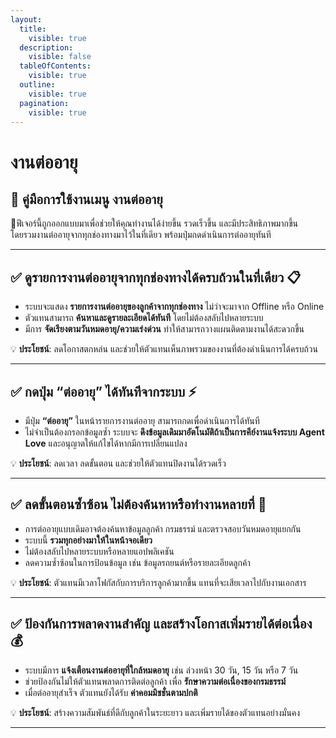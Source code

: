 ```yaml
---
layout:
  title:
    visible: true
  description:
    visible: false
  tableOfContents:
    visible: true
  outline:
    visible: true
  pagination:
    visible: true
---
```


# งานต่ออายุ

## 📖 คู่มือการใช้งานเมนู **งานต่ออายุ**

🚀ฟีเจอร์นี้ถูกออกแบบมาเพื่อช่วยให้คุณทำงานได้ง่ายขึ้น รวดเร็วขึ้น และมีประสิทธิภาพมากขึ้น  
โดยรวมงานต่ออายุจากทุกช่องทางมาไว้ในที่เดียว พร้อมปุ่มกดดำเนินการต่ออายุทันที  

---

## ✅ ดูรายการงานต่ออายุจากทุกช่องทางได้ครบถ้วนในที่เดียว 📋
- ระบบจะแสดง **รายการงานต่ออายุของลูกค้าจากทุกช่องทาง** ไม่ว่าจะมาจาก Offline หรือ Online  
- ตัวแทนสามารถ **ค้นหาและดูรายละเอียดได้ทันที** โดยไม่ต้องสลับไปหลายระบบ  
- มีการ **จัดเรียงตามวันหมดอายุ/ความเร่งด่วน** ทำให้สามารถวางแผนติดตามงานได้สะดวกขึ้น  

💡 **ประโยชน์**: ลดโอกาสตกหล่น และช่วยให้ตัวแทนเห็นภาพรวมของงานที่ต้องดำเนินการได้ครบถ้วน  

---

## ✅ กดปุ่ม “ต่ออายุ” ได้ทันทีจากระบบ ⚡
- มีปุ่ม **“ต่ออายุ”** ในหน้ารายการงานต่ออายุ สามารถกดเพื่อดำเนินการได้ทันที  
- ไม่จำเป็นต้องกรอกข้อมูลซ้ำ ระบบจะ **ดึงข้อมูลเดิมมาอัตโนมัติถ้าเป็นการคีย์งานแจ้งระบบ Agent Love** และอนุญาตให้แก้ไขได้หากมีการเปลี่ยนแปลง  

💡 **ประโยชน์**: ลดเวลา ลดขั้นตอน และช่วยให้ตัวแทนปิดงานได้รวดเร็ว  

---

## ✅ ลดขั้นตอนซ้ำซ้อน ไม่ต้องค้นหาหรือทำงานหลายที่ 🔄
- การต่ออายุแบบเดิมอาจต้องค้นหาข้อมูลลูกค้า กรมธรรม์ และตรวจสอบวันหมดอายุแยกกัน  
- ระบบนี้ **รวมทุกอย่างมาให้ในหน้าจอเดียว**  
- ไม่ต้องสลับไปหลายระบบหรือหลายแอปพลิเคชัน  
- ลดความซ้ำซ้อนในการป้อนข้อมูล เช่น ข้อมูลรถยนต์หรือรายละเอียดลูกค้า  

💡 **ประโยชน์**: ตัวแทนมีเวลาโฟกัสกับการบริการลูกค้ามากขึ้น แทนที่จะเสียเวลาไปกับงานเอกสาร  

---

## ✅ ป้องกันการพลาดงานสำคัญ และสร้างโอกาสเพิ่มรายได้ต่อเนื่อง 💰
- ระบบมีการ **แจ้งเตือนงานต่ออายุที่ใกล้หมดอายุ** เช่น ล่วงหน้า 30 วัน, 15 วัน หรือ 7 วัน  
- ช่วยป้องกันไม่ให้ตัวแทนพลาดการติดต่อลูกค้า เพื่อ **รักษาความต่อเนื่องของกรมธรรม์**  
- เมื่อต่ออายุสำเร็จ ตัวแทนยังได้รับ **ค่าคอมมิชชั่นตามปกติ**  

💡 **ประโยชน์**: สร้างความสัมพันธ์ที่ดีกับลูกค้าในระยะยาว และเพิ่มรายได้ของตัวแทนอย่างมั่นคง  

---

